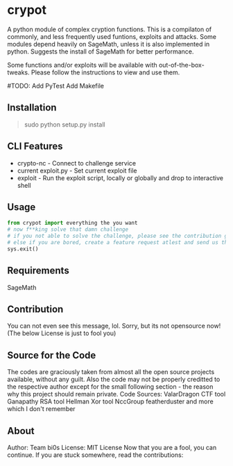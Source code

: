 # crypot

A python module of complex cryption functions. This is a compilaton of commonly, and less frequently used funtions, exploits and attacks. 
Some modules depend heavily on SageMath, unless it is also implemented in python.  Suggests the install of SageMath for better performance.

Some functions and/or exploits will be available with out-of-the-box-tweaks. Please follow the instructions to view and use them.

#TODO: 
Add PyTest
Add Makefile

## Installation

> sudo python setup.py install

## CLI Features

* crypto-nc - Connect to challenge service
* current exploit.py - Set current exploit file
* exploit - Run the exploit script, locally or globally and drop to interactive shell
 
## Usage

```python
from crypot import everything the you want
# now f**king solve that damn challenge
# if you not able to solve the challenge, please see the contribution guidelines. It might help next time.
# else if you are bored, create a feature request atlest and send us the code. :). Happy ending for a lazy you. 
sys.exit()
```

## Requirements

SageMath

## Contribution

You can not even see this message, lol. Sorry, but its not opensource now! (The below License is just to fool you)

## Source for the Code
The codes are graciously taken from almost all the open source projects available, without any guilt. Also the code may not be properly creditted to the respective author except for the small following section - the reason why this project should remain private.
    Code Sources:
        ValarDragon CTF tool
        Ganapathy RSA tool
        Hellman Xor tool
        NccGroup featherduster
        and more which I don't remember
## About

Author: Team bi0s
License: MIT License [](https://opensource.org/licenses/MIT)
Now that you are a fool, you can continue. If you are stuck somewhere, read the contributions:

